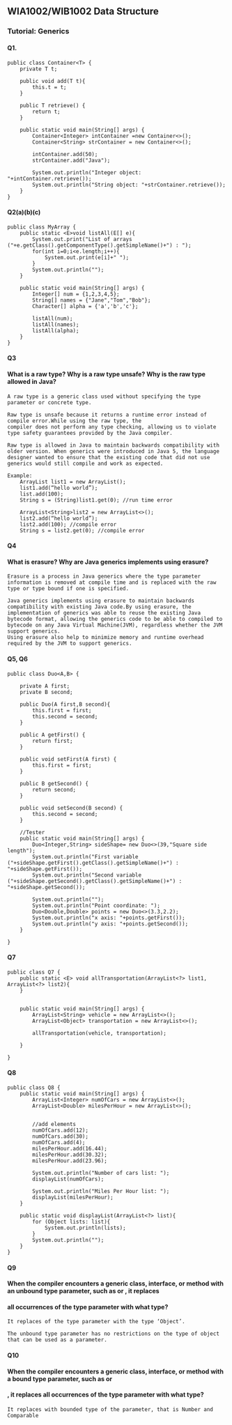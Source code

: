 ## WIA1002/WIB1002 Data Structure
### Tutorial: Generics

#### Q1. 
```plaintext
public class Container<T> {
    private T t;
    
    public void add(T t){
        this.t = t;
    }
    
    public T retrieve() {
        return t;
    }
    
    public static void main(String[] args) {
        Container<Integer> intContainer =new Container<>();
        Container<String> strContainer = new Container<>();
        
        intContainer.add(50);
        strContainer.add("Java");
        
        System.out.println("Integer object: "+intContainer.retrieve());
        System.out.println("String object: "+strContainer.retrieve());
    }
}
```


#### Q2(a)(b)(c)
```plaintext
public class MyArray {
    public static <E>void listAll(E[] e){
        System.out.print("List of arrays ("+e.getClass().getComponentType().getSimpleName()+") : ");
        for(int i=0;i<e.length;i++){
            System.out.print(e[i]+" ");
        }
        System.out.println("");
    }
    
    public static void main(String[] args) {
        Integer[] num = {1,2,3,4,5};
        String[] names = {"Jane","Tom","Bob"};
        Character[] alpha = {'a','b','c'};
        
        listAll(num);
        listAll(names);
        listAll(alpha);
    }
}
```

#### Q3
#### What is a raw type? Why is a raw type unsafe? Why is the raw type allowed in Java?
```plaintext
A raw type is a generic class used without specifying the type parameter or concrete type.

Raw type is unsafe because it returns a runtime error instead of compile error.While using the raw type, the
compiler does not perform any type checking, allowing us to violate type safety guarantees provided by the Java compiler.

Raw type is allowed in Java to maintain backwards compatibility with older version. When generics were introduced in Java 5, the language designer wanted to ensure that the existing code that did not use generics would still compile and work as expected.

Example:
    ArrayList list1 = new ArrayList();
    list1.add(“hello world”);
    list.add(100);
    String s = (String)list1.get(0); //run time error

    ArrayList<String>list2 = new ArrayList<>();
    list2.add(“hello world”);
    list2.add(100); //compile error
    String s = list2.get(0); //compile error
```


#### Q4
#### What is erasure? Why are Java generics implements using erasure?
```plaintext
Erasure is a process in Java generics where the type parameter information is removed at compile time and is replaced with the raw type or type bound if one is specified.

Java generics implements using erasure to maintain backwards compatibility with existing Java code.By using erasure, the implementation of generics was able to reuse the existing Java bytecode format, allowing the generics code to be able to compiled to bytecode on any Java Virtual Machine(JVM), regardless whether the JVM support generics.
Using erasure also help to minimize memory and runtime overhead required by the JVM to support generics.
```



#### Q5, Q6
```plaintext
public class Duo<A,B> {

    private A first;
    private B second;
    
    public Duo(A first,B second){
        this.first = first;
        this.second = second;
    }
    
    public A getFirst() {
        return first;
    }

    public void setFirst(A first) {
        this.first = first;
    }

    public B getSecond() {
        return second;
    }

    public void setSecond(B second) {
        this.second = second;
    }
    
    //Tester 
    public static void main(String[] args) {
        Duo<Integer,String> sideShape= new Duo<>(39,"Square side length");
        System.out.println("First variable ("+sideShape.getFirst().getClass().getSimpleName()+") : "+sideShape.getFirst());
        System.out.println("Second variable ("+sideShape.getSecond().getClass().getSimpleName()+") : "+sideShape.getSecond());
        
        System.out.println("");
        System.out.println("Point coordinate: ");
        Duo<Double,Double> points = new Duo<>(3.3,2.2);
        System.out.println("x axis: "+points.getFirst());
        System.out.println("y axis: "+points.getSecond());
    }
    
}
```

#### Q7 
```plaintext
public class Q7 {
    public static <E> void allTransportation(ArrayList<?> list1, ArrayList<?> list2){
    }

    
    public static void main(String[] args) {
        ArrayList<String> vehicle = new ArrayList<>();
        ArrayList<Object> transportation = new ArrayList<>();
         
        allTransportation(vehicle, transportation);

    }
    
}
```


#### Q8
```plaintext
public class Q8 {
    public static void main(String[] args) {
        ArrayList<Integer> numOfCars = new ArrayList<>();
        ArrayList<Double> milesPerHour = new ArrayList<>();
        
        
        //add elements
        numOfCars.add(12);
        numOfCars.add(30);
        numOfCars.add(4);
        milesPerHour.add(16.44);
        milesPerHour.add(30.32);
        milesPerHour.add(23.96);
        
        System.out.println("Number of cars list: ");
        displayList(numOfCars);
        
        System.out.println("Miles Per Hour list: ");
        displayList(milesPerHour);
    }
    
    public static void displayList(ArrayList<?> list){
        for (Object lists: list){
            System.out.println(lists);
        }
        System.out.println("");
    }
}
```


#### Q9
#### When the compiler encounters a generic class, interface, or method with an unbound type parameter, such as <T> or <E>, it replaces 
#### all occurrences of the type parameter with what type?
````plaintext
It replaces of the type parameter with the type ‘Object’.

The unbound type parameter has no restrictions on the type of object that can be used as a parameter.
````


#### Q10
#### When the compiler encounters a generic class, interface, or method with a bound type parameter, such as <T extends Number> or 
#### <E extends Comparable>, it replaces all occurrences of the type parameter with what type?
```plaintext
It replaces with bounded type of the parameter, that is Number and Comparable
```







